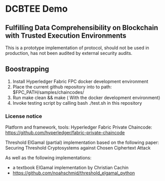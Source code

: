 


# DCBTEE Demo

## Fulfilling Data Comprehensibility on Blockchain with Trusted Execution Environments

This is a prototype implementation of protocol, should not be used in production, has not been audited by external security audits.

## Boostrapping
1. Install Hyperledger Fabric FPC docker development environment
2. Place the current github repository into to path: $FPC_PATH/samples/chaincodes/
3. Run make clean && make ( With the docker development environment)
4. Invoke testing script by calling bash ./test.sh in this repository


### License notice

Platform and framework, tools:
Hyperledger Fabric Private Chaincode: https://github.com/hyperledger/fabric-private-chaincode

Threshold ElGamal (partial) implementation based on the following paper:
    Securing Threshold Cryptosystems against Chosen Ciphertext Attack

As well as the following implementations:
- a textbook ElGamal implementation by Christian Cachin
- https://github.com/noahschmid/threshold_elgamal_python
